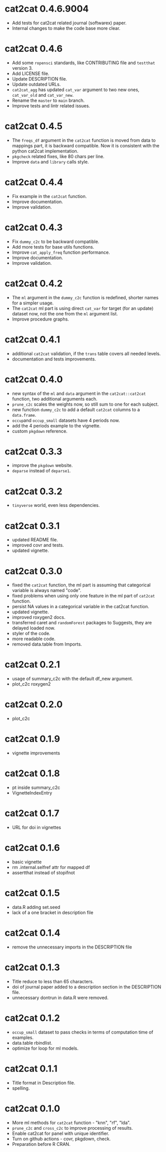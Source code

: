 # cat2cat 0.4.6.9004

* Add tests for cat2cat related journal (softwarex) paper.
* Internal changes to make the code base more clear.

# cat2cat 0.4.6

* Add some `ropensci` standards, like CONTRIBUTING file and `testthat` version 3.
* Add LICENSE file.
* Update DESCRIPTION file.
* Update outdated URLs.
* `cat2cat_agg` has updated `cat_var` argument to two new ones, `cat_var_old` and `cat_var_new`.
* Rename the `master` to `main` branch.
* Improve tests and lintr related issues.

# cat2cat 0.4.5

* The `freqs_df` argument in the `cat2cat` function is moved from data to mappings part, it is backward compatible. 
Now it is consistent with the python cat2cat implementation.
* `pkgcheck` related fixes, like 80 chars per line.
* Improve `data` and `library` calls style.

# cat2cat 0.4.4

* Fix example in the `cat2cat` function.
* Improve documentation.
* Improve validation.

# cat2cat 0.4.3

* Fix `dummy_c2c` to be backward compatible.
* Add more tests for base utils functions.
* Improve `cat_apply_freq` function performance.
* Improve documentation.
* Improve validation.

# cat2cat 0.4.2

* The `ml` argument in the `dummy_c2c` function is redefined, shorter names for a simpler usage.
* The `cat2cat` ml part is using direct `cat_var` for target (for an update) dataset now, not the one from the `ml` argument list.
* Improve procedure graphs.

# cat2cat 0.4.1

* additional `cat2cat` validation, if the `trans` table covers all needed levels.
* documentation and tests improvements.

# cat2cat 0.4.0

* new syntax of the `ml` and `data` argument in the `cat2cat::cat2cat` function, two additional arguments each.
* `prune_c2c` scales the weights now, so still sum to one for each subject.
* new function `dummy_c2c` to add a default `cat2cat` columns to a `data.frame`.
* `occup`and `occup_small` datasets have 4 periods now.
* add the 4 periods example to the vignette.
* custom `pkgdown` reference.

# cat2cat 0.3.3

* improve the `pkgdown` website.
* `deparse` instead of `deparse1`.

# cat2cat 0.3.2

* `tinyverse` world, even less dependencies.

# cat2cat 0.3.1

* updated README file.
* improved covr and tests.
* updated vignette.

# cat2cat 0.3.0

* fixed the `cat2cat` function, the ml part is assuming that categorical variable is always named "code". 
* fixed problems when using only one feature in the ml part of `cat2cat` function.
* persist NA values in a categorical variable in the cat2cat function.
* updated vignette.
* improved roxygen2 docs.
* transferred caret and `randomForest` packages to Suggests, they are delayed loaded now.
* styler of the code.
* more readable code.
* removed data.table from Imports.

# cat2cat 0.2.1

* usage of summary_c2c with the default df_new argument.
* plot_c2c roxygen2

# cat2cat 0.2.0

* plot_c2c

# cat2cat 0.1.9

* vignette improvements

# cat2cat 0.1.8

* pt inside summary_c2c
* VignetteIndexEntry

# cat2cat 0.1.7

* URL for doi in vignettes

# cat2cat 0.1.6

* basic vignette
* rm .internal.selfref attr for mapped df
* assertthat instead of stopifnot

# cat2cat 0.1.5

* data.R adding set.seed
* lack of a one bracket in description file

# cat2cat 0.1.4

* remove the unnecessary imports in the DESCRIPTION file

# cat2cat 0.1.3

* Title reduce to less than 65 characters.
* doi of journal paper added to a description section in the DESCRIPTION file.
* unnecessary dontrun in data.R were removed.
  
# cat2cat 0.1.2

* `occup_small` dataset to pass checks in terms of computation time of examples.
* data.table rbindlist.
* optimize for loop for ml models.

# cat2cat 0.1.1

* Title format in Description file.
* spelling.

# cat2cat 0.1.0

* More ml methods for `cat2cat` function - "knn", "rf", "lda".
* `prune_c2c` and `cross_c2c` to improve processing of results.
* Enable cat2cat for panel with unique identifier.
* Turn on github actions - covr, pkgdown, check.
* Preparation before R CRAN.
